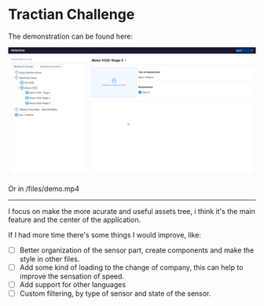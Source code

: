 # Tractian Challenge

The demonstration can be found here:

[![Watch the video](/files/thumb.png)](https://youtu.be/p4pS21egHjg)

Or in /files/demo.mp4

---

I focus on make the more acurate and useful assets tree, i think it's the main feature and the center of the application.

If I had more time there's some things I would improve, like:

- [ ] Better organization of the sensor part, create components and make the style in other files.
- [ ] Add some kind of loading to the change of company, this can help to improve the sensation of speed.
- [ ] Add support for other languages
- [ ] Custom filtering, by type of sensor and state of the sensor.
